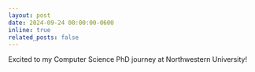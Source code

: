 ```yaml
---
layout: post
date: 2024-09-24 00:00:00-0600
inline: true
related_posts: false
---
```


Excited to my Computer Science PhD journey at Northwestern University!
